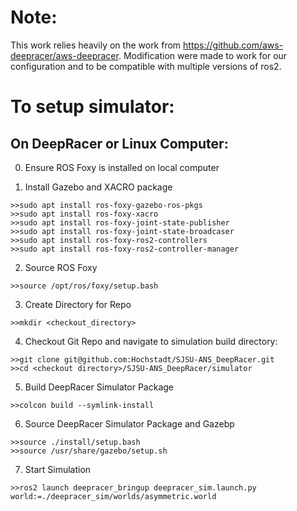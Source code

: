 # Note:
This work relies heavily on the work from https://github.com/aws-deepracer/aws-deepracer.
Modification were made to work for our configuration and to be compatible with multiple versions of ros2.

# To setup simulator:
## On DeepRacer or Linux Computer:
0. Ensure ROS Foxy is installed on local computer

1. Install Gazebo and XACRO package

```
>>sudo apt install ros-foxy-gazebo-ros-pkgs
>>sudo apt install ros-foxy-xacro
>>sudo apt install ros-foxy-joint-state-publisher
>>sudo apt install ros-foxy-joint-state-broadcaser
>>sudo apt install ros-foxy-ros2-controllers
>>sudo apt install ros-foxy-ros2-controller-manager
```

2. Source ROS Foxy

```
>>source /opt/ros/foxy/setup.bash
```

3. Create Directory for Repo

```
>>mkdir <checkout_directory>
```

4. Checkout Git Repo and navigate to simulation build directory:

```
>>git clone git@github.com:Hochstadt/SJSU-ANS_DeepRacer.git
>>cd <checkout directory>/SJSU-ANS_DeepRacer/simulator
```

5. Build DeepRacer Simulator Package

```
>>colcon build --symlink-install
```

6. Source DeepRacer Simulator Package and Gazebp

```
>>source ./install/setup.bash
>>source /usr/share/gazebo/setup.sh
```

7. Start Simulation

```
>>ros2 launch deepracer_bringup deepracer_sim.launch.py world:=./deepracer_sim/worlds/asymmetric.world
```
